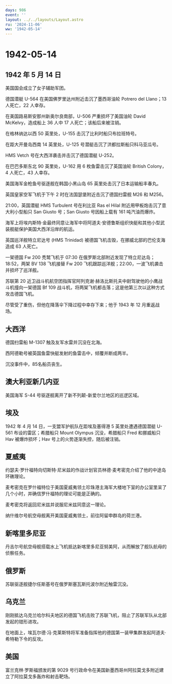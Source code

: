 ```yaml
---
days: 986
event: ''
layout: ../../layouts/Layout.astro
ru: '2024-11-06'
ww: '1942-05-14'
---
```


# 1942-05-14

## 1942 年 5 月 14 日

美国国会成立了女子辅助军团。

德国潜艇 U-564 在美国佛罗里达州附近击沉了墨西哥油轮 Potrero del
Llano；13 人死亡，22 人幸存。

在美国路易斯安那州新奥尔良南部，U-506 严重损坏了美国油轮 David
McKelvy，造成船上 36 人中 17 人死亡；该船后来被注销。

在格林纳达以西 50 英里处，U-155 击沉了比利时船只布拉班特号。

在距大开曼岛西南 14 英里处，U-125 号潜艇击沉了洪都拉斯船只科马亚瓜号。

HMS Vetch 号在大西洋袭击并击沉了德国潜艇 U-252。

在巴巴多斯东北 90 英里处，U-162 用 6 枚鱼雷击沉了英国油轮 British
Colony，4 人死亡，43 人幸存。

美国海军金枪鱼号驱逐舰在韩国小黑山岛 65 英里处击沉了日本运输船丰春丸。

英国皇家空军飞机于下午 2 时在法国瑟堡附近击沉了德国扫雷舰 M26 和 M256。

21:00，英国潜艇 HMS Turbulent 号在利比亚 Ras el Hilal
附近用甲板炮击沉了意大利小型船只 San Giusto 号；San Giusto 号因船上载有
161 吨汽油而爆炸。

海军上将埃内斯特·金最终同意让海军中将阿道夫·安德鲁斯组织快艇和其他小型武装舰艇保护美国大西洋沿岸的航运。

英国巡洋舰特立尼达号 (HMS Trinidad)
被德国飞机击毁，在挪威北部的巴伦支海造成 63 人死亡。

一架德国 Fw 200 秃鹫飞机于 07:30
在俄罗斯北部附近发现了特立尼达岛；18:52，两架 BV 138 飞机接替 Fw 200
飞机跟踪巡洋舰；22:00，一波飞机袭击并损坏了巡洋舰。

苏联第 20
近卫战斗机航空团指挥官阿列克谢·赫洛比斯托夫中尉驾驶他的小鹰战斗机撞向一架德国
Bf 109 战斗机，将两架飞机都击落；这是他第三次以这种方式攻击德国飞机。

尽管受了重伤，但他在降落伞下降过程中幸存下来；他于 1943 年 12
月重返战场。

## 大西洋

德国扫雷船 M-1307 触及友军水雷并沉没在北海。

西阿德勒号被英国鱼雷快艇发射的鱼雷击中，倾覆并断成两半。

沉没事件中，85名船员丧生。

## 澳大利亚新几内亚

美国海军 S-44 号驱逐舰离开了新不列颠-新爱尔兰地区的巡逻区域。

## 埃及

1942 年 4 月 14 日，一支盟军护航队在距埃及塞得港 5 英里处遭遇德国潜艇
U-561 布设的雷区；希腊船只 Mount Olympus 沉没，希腊船只 Fred 和挪威船只
Hav 被爆炸损坏；Hav 号上的火势逐渐失控，随后被注销。

## 夏威夷

约瑟夫·罗什福特向切斯特·尼米兹的作战计划官员林德·麦考密克介绍了他的中途岛环礁理论。

麦考密克在罗什福特位于美国夏威夷领土珍珠港主海军大楼地下室的办公室里呆了几个小时，并确信罗什福特的理论可能是正确的。

麦考密克将返回尼米兹并说服尼米兹同意这一理论。

纳什维尔号航空母舰离开美国夏威夷领土，前往阿留申群岛的荷兰港。

## 新喀里多尼亚

丹吉尔号航空母舰搭载水上飞机抵达新喀里多尼亚努美阿，从而解放了舰队航母的侦察任务。

## 俄罗斯

苏联驱逐舰捷尔任斯基号在俄罗斯塞瓦斯托波尔附近触雷沉没。

## 乌克兰

刚刚抵达乌克兰哈尔科夫地区的德国飞机击败了苏联飞机，阻止了苏联军队从北部发起的钳形进攻。

在地面上，埃瓦尔德·冯·克莱斯特将军准备指挥他的德国第一装甲集群发起阿道夫·希特勒下令的反攻。

## 美国

富兰克林·罗斯福颁发的第 9029
号行政命令在美国新墨西哥州阿拉莫戈多附近建立了阿拉莫戈多轰炸和射击靶场。